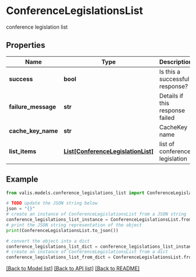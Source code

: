# ConferenceLegislationsList

conference legislation list

## Properties

Name | Type | Description | Notes
------------ | ------------- | ------------- | -------------
**success** | **bool** | Is this a successful response? | [optional] 
**failure_message** | **str** | Details if this response failed | [optional] 
**cache_key_name** | **str** | CacheKey name | [optional] 
**list_items** | [**List[ConferenceLegislationList]**](ConferenceLegislationList.md) | list of conference legislation | [optional] 

## Example

```python
from valis.models.conference_legislations_list import ConferenceLegislationsList

# TODO update the JSON string below
json = "{}"
# create an instance of ConferenceLegislationsList from a JSON string
conference_legislations_list_instance = ConferenceLegislationsList.from_json(json)
# print the JSON string representation of the object
print(ConferenceLegislationsList.to_json())

# convert the object into a dict
conference_legislations_list_dict = conference_legislations_list_instance.to_dict()
# create an instance of ConferenceLegislationsList from a dict
conference_legislations_list_from_dict = ConferenceLegislationsList.from_dict(conference_legislations_list_dict)
```
[[Back to Model list]](../README.md#documentation-for-models) [[Back to API list]](../README.md#documentation-for-api-endpoints) [[Back to README]](../README.md)


